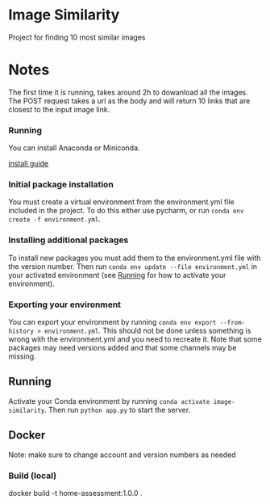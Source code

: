 # Image Similarity

Project for finding 10 most similar images

# Notes

 The first time it is running, takes around 2h to dowanload all the images.
 The POST request takes a url as the body and will return 10 links that are closest to the input image link.


### Running

You can install Anaconda or Miniconda.

[install guide](https://docs.conda.io/projects/conda/en/latest/user-guide/install/index.html)

### Initial package installation

You must create a virtual environment from the environment.yml file included in the project.
To do this either use pycharm, or run ```conda env create -f environment.yml```.

### Installing additional packages

To install new packages you must add them to the environment.yml file with the version number. Then run
```conda env update --file environment.yml``` in your activated environment (see [Running](#running) for how to activate
your environment).

### Exporting your environment

You can export your environment by running ```conda env export --from-history > environment.yml```. This should not be
done unless something is wrong with the environment.yml and you need to recreate it. Note that some packages may need
versions added and that some channels may be missing.

## Running

Activate your Conda environment by running ```conda activate image-similarity```. Then run ```python app.py```
to start the server.


## Docker

Note: make sure to change account and version numbers as needed

### Build (local)

docker build -t home-assessment:1.0.0 .
